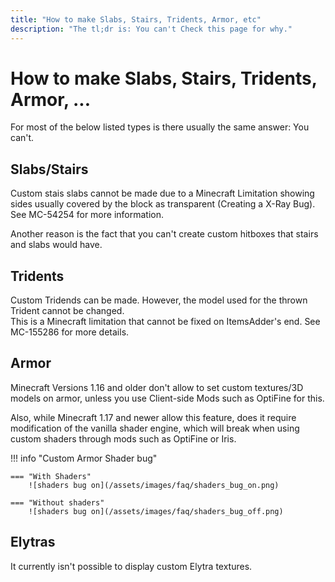 ```yaml
---
title: "How to make Slabs, Stairs, Tridents, Armor, etc"
description: "The tl;dr is: You can't Check this page for why."
---
```


# How to make Slabs, Stairs, Tridents, Armor, ...

For most of the below listed types is there usually the same answer: You can't.

## Slabs/Stairs

Custom stais slabs cannot be made due to a Minecraft Limitation showing sides usually covered by the block as transparent (Creating a X-Ray Bug). See MC-54254 for more information.

Another reason is the fact that you can't create custom hitboxes that stairs and slabs would have.

## Tridents

Custom Tridends can be made. However, the model used for the thrown Trident cannot be changed.  
This is a Minecraft limitation that cannot be fixed on ItemsAdder's end. See MC-155286 for more details.

## Armor

Minecraft Versions 1.16 and older don't allow to set custom textures/3D models on armor, unless you use Client-side Mods such as OptiFine for this.

Also, while Minecraft 1.17 and newer allow this feature, does it require modification of the vanilla shader engine, which will break when using custom shaders through mods such as OptiFine or Iris.

!!! info "Custom Armor Shader bug"
    
    === "With Shaders"
        ![shaders bug on](/assets/images/faq/shaders_bug_on.png)
    
    === "Without shaders"
        ![shaders bug on](/assets/images/faq/shaders_bug_off.png)

## Elytras

It currently isn't possible to display custom Elytra textures.